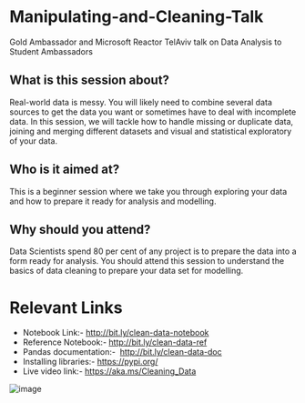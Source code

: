 # Manipulating-and-Cleaning-Talk
Gold Ambassador and Microsoft Reactor TelAviv talk on Data Analysis to Student Ambassadors

## What is this session about?
Real-world data is messy. You will likely need to combine several data sources to get the data you want or sometimes have to deal with incomplete data. In this session, we will tackle how to handle missing or duplicate data, joining and merging different datasets and visual and statistical exploratory of your data.

## Who is it aimed at?
This is a beginner session where we take you through exploring your data and how to prepare it ready for analysis and modelling.

## Why should you attend?
Data Scientists spend 80 per cent of any project is to prepare the data into a form ready for analysis. You should attend this session to understand the basics of data cleaning to prepare your data set for modelling.

# Relevant Links
* Notebook Link:- http://bit.ly/clean-data-notebook 
* Reference Notebook:- http://bit.ly/clean-data-ref 
* Pandas documentation:-  http://bit.ly/clean-data-doc 
* Installing libraries:- https://pypi.org/ 
* Live video link:- https://aka.ms/Cleaning_Data

![image](https://user-images.githubusercontent.com/44121227/115378205-f926a780-a1d8-11eb-846a-568ece38185d.png)

